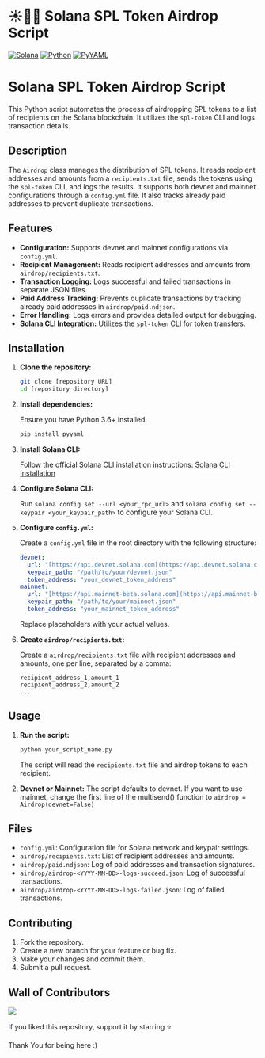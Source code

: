 # ☀️🐍📄 Solana SPL Token Airdrop Script

[![Solana](https://img.shields.io/badge/Solana-%23000000.svg?style=for-the-badge&logo=solana&logoColor=white)](https://solana.com/) [![Python](https://img.shields.io/badge/python-3670A0?style=for-the-badge&logo=python&logoColor=ffdd54)](https://www.python.org/) [![PyYAML](https://img.shields.io/badge/PyYAML-%230077BE.svg?style=for-the-badge&logo=PyYAML&logoColor=white)](https://pyyaml.org/)

# Solana SPL Token Airdrop Script

This Python script automates the process of airdropping SPL tokens to a list of recipients on the Solana blockchain. It utilizes the `spl-token` CLI and logs transaction details.

## Description

The `Airdrop` class manages the distribution of SPL tokens. It reads recipient addresses and amounts from a `recipients.txt` file, sends the tokens using the `spl-token` CLI, and logs the results. It supports both devnet and mainnet configurations through a `config.yml` file. It also tracks already paid addresses to prevent duplicate transactions.

## Features

-   **Configuration:** Supports devnet and mainnet configurations via `config.yml`.
-   **Recipient Management:** Reads recipient addresses and amounts from `airdrop/recipients.txt`.
-   **Transaction Logging:** Logs successful and failed transactions in separate JSON files.
-   **Paid Address Tracking:** Prevents duplicate transactions by tracking already paid addresses in `airdrop/paid.ndjson`.
-   **Error Handling:** Logs errors and provides detailed output for debugging.
-   **Solana CLI Integration:** Utilizes the `spl-token` CLI for token transfers.

## Installation

1.  **Clone the repository:**

    ```bash
    git clone [repository URL]
    cd [repository directory]
    ```

2.  **Install dependencies:**

    Ensure you have Python 3.6+ installed.

    ```bash
    pip install pyyaml
    ```

3.  **Install Solana CLI:**

    Follow the official Solana CLI installation instructions: [Solana CLI Installation](https://docs.solana.com/cli/install)

4.  **Configure Solana CLI:**

    Run `solana config set --url <your_rpc_url>` and `solana config set --keypair <your_keypair_path>` to configure your Solana CLI.

5.  **Configure `config.yml`:**

    Create a `config.yml` file in the root directory with the following structure:

    ```yaml
    devnet:
      url: "[https://api.devnet.solana.com](https://api.devnet.solana.com)"
      keypair_path: "/path/to/your/devnet.json"
      token_address: "your_devnet_token_address"
    mainnet:
      url: "[https://api.mainnet-beta.solana.com](https://api.mainnet-beta.solana.com)"
      keypair_path: "/path/to/your/mainnet.json"
      token_address: "your_mainnet_token_address"
    ```

    Replace placeholders with your actual values.

6.  **Create `airdrop/recipients.txt`:**

    Create a `airdrop/recipients.txt` file with recipient addresses and amounts, one per line, separated by a comma:

    ```
    recipient_address_1,amount_1
    recipient_address_2,amount_2
    ...
    ```

## Usage

1.  **Run the script:**

    ```bash
    python your_script_name.py
    ```

    The script will read the `recipients.txt` file and airdrop tokens to each recipient.

2.  **Devnet or Mainnet:**
    The script defaults to devnet. If you want to use mainnet, change the first line of the multisend() function to `airdrop = Airdrop(devnet=False)`

## Files

-   `config.yml`: Configuration file for Solana network and keypair settings.
-   `airdrop/recipients.txt`: List of recipient addresses and amounts.
-   `airdrop/paid.ndjson`: Log of paid addresses and transaction signatures.
-   `airdrop/airdrop-<YYYY-MM-DD>-logs-succeed.json`: Log of successful transactions.
-   `airdrop/airdrop-<YYYY-MM-DD>-logs-failed.json`: Log of failed transactions.

## Contributing

1.  Fork the repository.
2.  Create a new branch for your feature or bug fix.
3.  Make your changes and commit them.
4.  Submit a pull request.



## Wall of Contributors

<a href="https://github.com/leftkats/solana-spl-airdrop/graphs/contributors">
  <img src="https://contrib.rocks/image?repo=leftkats/solana-spl-airdrop" />
</a>
<br>

If you liked this repository, support it by starring :star:

Thank You for being here :)

